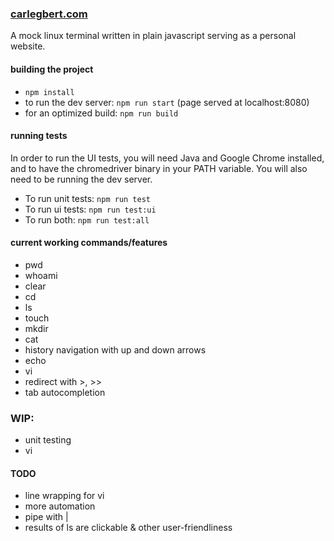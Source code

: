 ### [carlegbert.com](https://www.carlegbert.com)

A mock linux terminal written in plain javascript serving as a personal website.

#### building the project

* `npm install`
* to run the dev server: `npm run start` (page served at localhost:8080)
* for an optimized build: `npm run build`

#### running tests

In order to run the UI tests, you will need Java and Google Chrome installed, and to have the chromedriver binary in your PATH variable. You will also need to be running the dev server.

* To run unit tests: `npm run test`
* To run ui tests: `npm run test:ui`
* To run both: `npm run test:all`

#### current working commands/features

* pwd
* whoami
* clear
* cd
* ls
* touch
* mkdir
* cat
* history navigation with up and down arrows
* echo
* vi
* redirect with >, >>
* tab autocompletion

### WIP:
* unit testing
* vi

#### TODO
* line wrapping for vi
* more automation
* pipe with |
* results of ls are clickable & other user-friendliness
